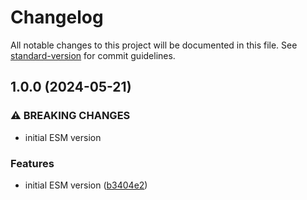 # Changelog

All notable changes to this project will be documented in this file. See [standard-version](https://github.com/conventional-changelog/standard-version) for commit guidelines.

## 1.0.0 (2024-05-21)


### ⚠ BREAKING CHANGES

* initial ESM version

### Features

* initial ESM version ([b3404e2](https://github.com/compwright/nodemailer-mailgun-transport-esm/commit/b3404e262512bb7504bbbf67de27cb19949c7f10))

